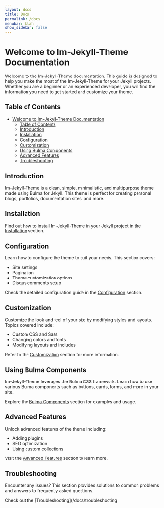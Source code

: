 ```yaml
---
layout: docs
title: Docs
permalink: /docs
menubar: blah
show_sidebar: false
---
```


# Welcome to Im-Jekyll-Theme Documentation

Welcome to the Im-Jekyll-Theme documentation. This guide is designed to help you make the most of the Im-Jekyll-Theme for your Jekyll projects. Whether you are a beginner or an experienced developer, you will find the information you need to get started and customize your theme.

## Table of Contents

- [Welcome to Im-Jekyll-Theme Documentation](#welcome-to-im-jekyll-theme-documentation)
  - [Table of Contents](#table-of-contents)
  - [Introduction](#introduction)
  - [Installation](#installation)
  - [Configuration](#configuration)
  - [Customization](#customization)
  - [Using Bulma Components](#using-bulma-components)
  - [Advanced Features](#advanced-features)
  - [Troubleshooting](#troubleshooting)

## Introduction

Im-Jekyll-Theme is a clean, simple, minimalistic, and multipurpose theme made using Bulma for Jekyll. This theme is perfect for creating personal blogs, portfolios, documentation sites, and more.

## Installation

Find out how to install Im-Jekyll-Theme in your Jekyll project in the [Installation](/docs/getting-started/installation/) section.

## Configuration

Learn how to configure the theme to suit your needs. This section covers:
- Site settings
- Pagination
- Theme customization options
- Disqus comments setup

Check the detailed configuration guide in the [Configuration](/docs/configuration/) section.

## Customization

Customize the look and feel of your site by modifying styles and layouts. Topics covered include:
- Custom CSS and Sass
- Changing colors and fonts
- Modifying layouts and includes

Refer to the [Customization](/docs/customization/) section for more information.

## Using Bulma Components

Im-Jekyll-Theme leverages the Bulma CSS framework. Learn how to use various Bulma components such as buttons, cards, forms, and more in your site.

Explore the [Bulma Components](/docs/bulma-components/) section for examples and usage.

## Advanced Features

Unlock advanced features of the theme including:
- Adding plugins
- SEO optimization
- Using custom collections

Visit the [Advanced Features](/docs/advanced-features/) section to learn more.

## Troubleshooting

Encounter any issues? This section provides solutions to common problems and answers to frequently asked questions.

Check out the [Troubleshooting](/docs/troubleshooting

